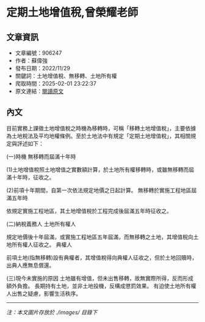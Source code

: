 # 定期土地增值稅,曾榮耀老師

## 文章資訊
- 文章編號：906247
- 作者：蘇偉強
- 發布日期：2022/11/29
- 關鍵詞：土地增值稅、無移轉、土地所有權
- 爬取時間：2025-02-01 23:22:37
- 原文連結：[閱讀原文](https://real-estate.get.com.tw/Columns/detail.aspx?no=906247)

## 內文


目前實務上課徵土地增值稅之時機為移轉時，可稱「移轉土地增值稅」，主要依據為土地稅法及平均地權條例。至於土地法中有規定「定期土地增值稅」，其相關規定與評述如下：


(一)時機
無移轉而屆滿十年時


(1)土地增值稅照土地增值之實數額計算，於土地所有權移轉時，或雖無移轉而屆滿十年時，征收之。


(2)前項十年期間，自第一次依法規定地價之日起計算。
無移轉於實施工程地區屆滿五年時


依規定實施工程地區，其土地增值稅於工程完成後屆滿五年時征收之。


(二)納稅義務人
土地所有權人


規定地價後十年屆滿，或實施工程地區五年屆滿，而無移轉之土地，其增值稅向土地所有權人征收之。
典權人


前項土地(指無移轉)設有典權者，其增值稅得向典權人征收之，但於土地回贖時，出典人應無息償還。


(三)現今未實施的原因
土地雖有增值，但未出售移轉，故無實際所得，反而形成額外負擔。
長期持有土地，並非土地投機，反構成懲罰效果。
有迫使土地所有權人出售之疑慮，影響生活秩序。

---
*注：本文圖片存放於 ./images/ 目錄下*
